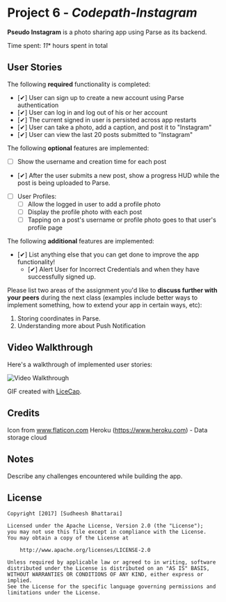 # Project 6 - *Codepath-Instagram*

**Pseudo Instagram** is a photo sharing app using Parse as its backend.

Time spent: *11** hours spent in total

## User Stories

The following **required** functionality is completed:

- [✔] User can sign up to create a new account using Parse authentication
- [✔] User can log in and log out of his or her account
- [✔] The current signed in user is persisted across app restarts
- [✔] User can take a photo, add a caption, and post it to "Instagram"
- [✔] User can view the last 20 posts submitted to "Instagram"

The following **optional** features are implemented:

- [ ] Show the username and creation time for each post
- [✔] After the user submits a new post, show a progress HUD while the post is being uploaded to Parse.
- [ ] User Profiles:
   - [ ] Allow the logged in user to add a profile photo
   - [ ] Display the profile photo with each post
   - [ ] Tapping on a post's username or profile photo goes to that user's profile page

The following **additional** features are implemented:

- [✔] List anything else that you can get done to improve the app functionality!
   - [✔] Alert User for Incorrect Credentials and when they have successfully signed up.

Please list two areas of the assignment you'd like to **discuss further with your peers** during the next class (examples include better ways to implement something, how to extend your app in certain ways, etc):

1. Storing coordinates in Parse.
2. Understanding more about Push Notification

## Video Walkthrough 

Here's a walkthrough of implemented user stories:

<img src='http://i.imgur.com/ZrEiVeL.gif' title='Video Walkthrough' width='' alt='Video Walkthrough' />

GIF created with [LiceCap](http://www.cockos.com/licecap/).

## Credits

Icon from www.flaticon.com
Heroku (https://www.heroku.com) - Data storage cloud

## Notes

Describe any challenges encountered while building the app.

## License

    Copyright [2017] [Sudheesh Bhattarai]

    Licensed under the Apache License, Version 2.0 (the "License");
    you may not use this file except in compliance with the License.
    You may obtain a copy of the License at

        http://www.apache.org/licenses/LICENSE-2.0

    Unless required by applicable law or agreed to in writing, software
    distributed under the License is distributed on an "AS IS" BASIS,
    WITHOUT WARRANTIES OR CONDITIONS OF ANY KIND, either express or implied.
    See the License for the specific language governing permissions and
    limitations under the License.
